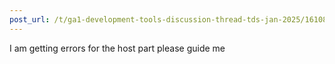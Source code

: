 ```yaml
---
post_url: /t/ga1-development-tools-discussion-thread-tds-jan-2025/161083/106
---
```

I am getting errors for the host part please guide me